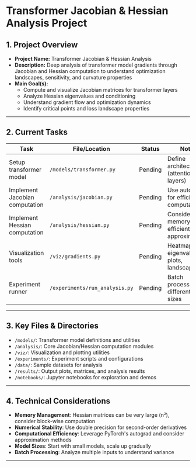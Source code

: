 # Transformer Jacobian & Hessian Analysis Project

## 1. Project Overview
- **Project Name:** Transformer Jacobian & Hessian Analysis
- **Description:** Deep analysis of transformer model gradients through Jacobian and Hessian computation to understand optimization landscapes, sensitivity, and curvature properties
- **Main Goal(s):** 
  - Compute and visualize Jacobian matrices for transformer layers
  - Analyze Hessian eigenvalues and conditioning
  - Understand gradient flow and optimization dynamics
  - Identify critical points and loss landscape properties

---

## 2. Current Tasks
| Task | File/Location | Status | Notes |
|------|---------------|--------|-------|
| Setup transformer model | `/models/transformer.py` | Pending | Define architecture (attention, MLP layers) |
| Implement Jacobian computation | `/analysis/jacobian.py` | Pending | Use autograd for efficient computation |
| Implement Hessian computation | `/analysis/hessian.py` | Pending | Consider memory-efficient approximations |
| Visualization tools | `/viz/gradients.py` | Pending | Heatmaps, eigenvalue plots, landscape viz |
| Experiment runner | `/experiments/run_analysis.py` | Pending | Batch processing for different model sizes |

---

## 3. Key Files & Directories
- `/models/`: Transformer model definitions and utilities
- `/analysis/`: Core Jacobian/Hessian computation modules
- `/viz/`: Visualization and plotting utilities
- `/experiments/`: Experiment scripts and configurations
- `/data/`: Sample datasets for analysis
- `/results/`: Output plots, matrices, and analysis results
- `/notebooks/`: Jupyter notebooks for exploration and demos

---

## 4. Technical Considerations
- **Memory Management**: Hessian matrices can be very large (n²), consider block-wise computation
- **Numerical Stability**: Use double precision for second-order derivatives
- **Computational Efficiency**: Leverage PyTorch's autograd and consider approximation methods
- **Model Sizes**: Start with small models, scale up gradually
- **Batch Processing**: Analyze multiple inputs to understand variance

---

